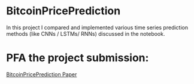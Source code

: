 # BitcoinPricePrediction
In this project I compared and implemented various time series prediction methods (like CNNs / LSTMs/ RNNs) discussed in the notebook.

# PFA the project submission:
[BitcoinPricePrediction Paper](https://github.com/AbhishekG-1plus/BitcoinPricePrediction/blob/main/BitcoinPricePrediction_BONUS_PROJECT%20-%20Google%20Docs.pdf)
